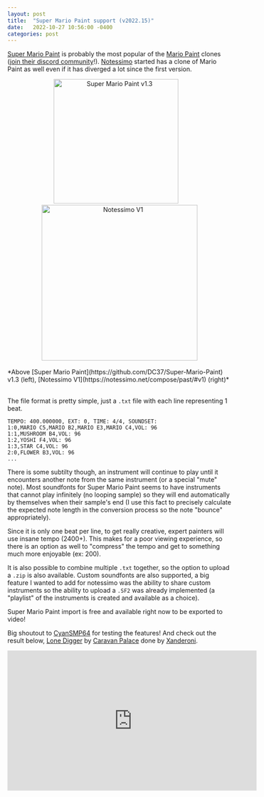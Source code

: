 ```yaml
---
layout: post
title:  "Super Mario Paint support (v2022.15)"
date:   2022-10-27 10:56:00 -0400
categories: post
---
```


[Super Mario Paint](https://github.com/DC37/Super-Mario-Paint) is probably the most popular of the [Mario Paint](https://en.wikipedia.org/wiki/Mario_Paint) clones ([join their discord community](https://discord.com/invite/MfQK5TF)!). [Notessimo](https://notessimo.net) started has a clone of Mario Paint as well even if it has diverged a lot since the first version.

<center class="images">
<a href="https://cdn.notessimo.com/web/static/compose/SMP1.3.png" target="_blank"><img src="https://cdn.notessimo.com/web/static/compose/SMP1.3.png" alt="Super Mario Paint v1.3" width="280"/></a>&nbsp;&nbsp;&nbsp;&nbsp;
<a href="https://cdn.notessimo.com/web/static/compose/V1-1.jpg" target="_blank"><img src="https://cdn.notessimo.com/web/static/compose/V1-1.jpg" alt="Notessimo V1" width="350"/></a><br/><br/>
</center>
*Above [Super Mario Paint](https://github.com/DC37/Super-Mario-Paint) v1.3 (left), [Notessimo V1](https://notessimo.net/compose/past/#v1) (right)*
<br/><br/>

The file format is pretty simple, just a `.txt` file with each line representing 1 beat.
```
TEMPO: 400.000000, EXT: 0, TIME: 4/4, SOUNDSET: 
1:0,MARIO C5,MARIO B2,MARIO E3,MARIO C4,VOL: 96
1:1,MUSHROOM B4,VOL: 96
1:2,YOSHI F4,VOL: 96
1:3,STAR C4,VOL: 96
2:0,FLOWER B3,VOL: 96
...
```

There is some subtilty though, an instrument will continue to play until it encounters another note from the same instrument (or a special "mute" note). Most soundfonts for Super Mario Paint seems to have instruments that cannot play infinitely (no looping sample) so they will end automatically by themselves when their sample's end (I use this fact to precisely calculate the expected note length in the conversion process so the note "bounce" appropriately).

Since it is only one beat per line, to get really creative, expert painters will use insane tempo (2400+). This makes for a poor viewing experience, so there is an option as well to "compress" the tempo and get to something much more enjoyable (ex: 200).

It is also possible to combine multiple `.txt` together, so the option to upload a `.zip` is also available. Custom soundfonts are also supported, a big feature I wanted to add for notessimo was the ability to share custom instruments so the ability to upload a `.SF2` was already implemented (a "playlist" of the instruments is created and available as a choice). 

Super Mario Paint import is free and available right now to be exported to video!

Big shoutout to [CyanSMP64](https://notessimo.net/u/Wikkid_Vommit) for testing the features! And check out the result below, [Lone Digger](https://notessimo.net/s/BMXpLJIH1F) by [Caravan Palace](https://en.wikipedia.org/wiki/Caravan_Palace) done by [Xanderoni](https://notessimo.net/u/Xanderoni).

<center class="video-wrapper"><iframe width="560" height="315" src="https://www.youtube.com/embed/Thy8Epx646U" title="YouTube video player" frameborder="0" allow="accelerometer; autoplay; clipboard-write; encrypted-media; gyroscope; picture-in-picture" allowfullscreen></iframe></center>